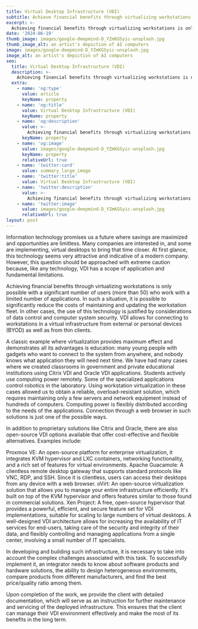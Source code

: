 ```yaml
---
title: Virtual Desktop Infrastructure (VDI)
subtitle: Achieve financial benefits through virtualizing workstations
excerpt: >-
  Achieving financial benefits through virtualizing workstations is only possible with a significant number of users (more than 50) who work with a limited number of applications.
date: '2024-06-19'
thumb_image: images/google-deepmind-D_YZmKGSyic-unsplash.jpg
thumb_image_alt: an artist's depiction of AI computers
image: images/google-deepmind-D_YZmKGSyic-unsplash.jpg
image_alt: an artist's depiction of AI computers
seo:
  title: Virtual Desktop Infrastructure (VDI)
  description: >-
    Achieving financial benefits through virtualizing workstations is only possible with a significant number of users (more than 50) who work with a limited number of applications.
  extra:
    - name: 'og:type'
      value: article
      keyName: property
    - name: 'og:title'
      value: Virtual Desktop Infrastructure (VDI)
      keyName: property
    - name: 'og:description'
      value: >-
        Achieving financial benefits through virtualizing workstations is only possible with a significant number of users (more than 50) who work with a limited number of applications. 
      keyName: property
    - name: 'og:image'
      value: images/google-deepmind-D_YZmKGSyic-unsplash.jpg
      keyName: property
      relativeUrl: true
    - name: 'twitter:card'
      value: summary_large_image
    - name: 'twitter:title'
      value: Virtual Desktop Infrastructure (VDI)
    - name: 'twitter:description'
      value: >-
        Achieving financial benefits through virtualizing workstations is only possible with a significant number of users (more than 50) who work with a limited number of applications.
    - name: 'twitter:image'
      value: images/google-deepmind-D_YZmKGSyic-unsplash.jpg
      relativeUrl: true
layout: post
---
```


Information technology promises us a future where savings are maximized and opportunities are limitless. Many companies are interested in, and some are implementing, virtual desktops to bring that time closer. At first glance, this technology seems very attractive and indicative of a modern company. However, this question should be approached with extreme caution because, like any technology, VDI has a scope of application and fundamental limitations.

Achieving financial benefits through virtualizing workstations is only possible with a significant number of users (more than 50) who work with a limited number of applications. In such a situation, it is possible to significantly reduce the costs of maintaining and updating the workstation fleet. In other cases, the use of this technology is justified by considerations of data control and computer system security. VDI allows for connecting to workstations in a virtual infrastructure from external or personal devices (BYOD) as well as from thin clients.

A classic example where virtualization provides maximum effect and demonstrates all its advantages is education: many young people with gadgets who want to connect to the system from anywhere, and nobody knows what application they will need next time. We have had many cases where we created classrooms in government and private educational institutions using Citrix VDI and Oracle VDI applications. Students actively use computing power remotely. Some of the specialized applications control robotics in the laboratory. Using workstation virtualization in these cases allowed us to obtain a reliable, overload-resistant solution, which requires maintaining only a few servers and network equipment instead of hundreds of computers. Computing power is flexibly distributed according to the needs of the applications. Connection through a web browser in such solutions is just one of the possible ways.

In addition to proprietary solutions like Citrix and Oracle, there are also open-source VDI options available that offer cost-effective and flexible alternatives. Examples include:

Proxmox VE: An open-source platform for enterprise virtualization, it integrates KVM hypervisor and LXC containers, networking functionality, and a rich set of features for virtual environments.
Apache Guacamole: A clientless remote desktop gateway that supports standard protocols like VNC, RDP, and SSH. Since it is clientless, users can access their desktops from any device with a web browser.
oVirt: An open-source virtualization solution that allows you to manage your entire infrastructure efficiently. It's built on top of the KVM hypervisor and offers features similar to those found in commercial solutions.
Xen Project: A free, open-source hypervisor that provides a powerful, efficient, and secure feature set for VDI implementations, suitable for scaling to large numbers of virtual desktops.
A well-designed VDI architecture allows for increasing the availability of IT services for end-users, taking care of the security and integrity of their data, and flexibly controlling and managing applications from a single center, involving a small number of IT specialists.

In developing and building such infrastructure, it is necessary to take into account the complex challenges associated with this task. To successfully implement it, an integrator needs to know about software products and hardware solutions, the ability to design heterogeneous environments, compare products from different manufacturers, and find the best price/quality ratio among them.

Upon completion of the work, we provide the client with detailed documentation, which will serve as an instruction for further maintenance and servicing of the deployed infrastructure. This ensures that the client can manage their VDI environment effectively and make the most of its benefits in the long term.
